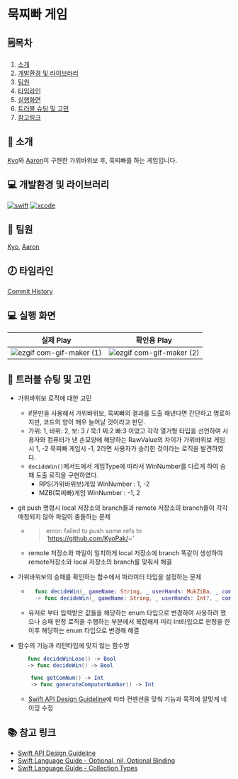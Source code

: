 # 묵찌빠 게임

## 🗒︎목차
1. [소개](#-소개)
2. [개발환경 및 라이브러리](#-개발환경-및-라이브러리)
3. [팀원](#-팀원)
4. [타임라인](#-타임라인)
5. [실행화면](#-실행-화면)
6. [트러블 슈팅 및 고민](#-트러블-슈팅-및-고민)
7. [참고링크](#-참고-링크)


## 👋 소개
[Kyo](https://github.com/KyoPak)와 [Aaron](https://github.com/Hashswim)이 구현한 가위바위보 후, 묵찌빠를 하는 게임입니다.


## 💻 개발환경 및 라이브러리
[![swift](https://img.shields.io/badge/swift-5.6-orange)]()
[![xcode](https://img.shields.io/badge/Xcode-13.4.1-blue)]()


## 🧑 팀원
[Kyo](https://github.com/KyoPak), [Aaron](https://github.com/Hashswim)
  

## 🕖 타임라인
[Commit History](https://github.com/KyoPak/ios-rock-paper-scissors/commits/step-2)

## 💻 실행 화면
|실제 Play|확인용 Play|
|------|-------|
|![ezgif com-gif-maker (1)](https://user-images.githubusercontent.com/59204352/186831035-aaafa43a-86f0-44f1-a129-e7ce9c1695ca.gif)|![ezgif com-gif-maker (2)](https://user-images.githubusercontent.com/59204352/186832104-3148f246-27aa-4dc3-81d1-4502270b6fce.gif)|







## 🎯 트러블 슈팅 및 고민
 - 가위바위보 로직에 대한 고민
     - if문만을 사용해서 가위바위보, 묵찌빠의 결과를 도출 해낸다면 간단하고 명료하지만, 코드의 양이 매우 늘어날 것이라고 판단.
     - 가위: 1, 바위: 2, 보: 3 / 묵:1 찌:2 빠:3 이었고 각각 열거형 타입을 선언하여 사용자와 컴퓨터가 낸 손모양에 해당하는 RawValue의 차이가 가위바위보 게임시 1, -2 묵찌빠 게임시 -1, 2라면 사용자가 승리한 것이라는 로직을 발견하였다. 
     - ```decideWin()```메서드에서 게임Type에 따라서 WinNumber를 다르게 하여 승패 도출 로직을 구현하였다. 
         - RPS(가위바위보)게임 WinNumber : 1, -2
         - MZB(묵찌빠)게임 WinNumber : -1, 2

 - git push 명령시 local 저장소의 branch들과 remote 저장소의 branch들이 각각 매칭되지 않아 파일이 충돌하는 문제

    - > error: failed to push some refs to 'https://github.com/KyoPak/~'
    -  remote 저장소와 파일이 일치하게 local 저장소에 branch 똑같이 생성하여 remote저장소와 local 저장소의 branch를 맞춰서 해결
     

  - 가위바위보의 승패를 확인하는 함수에서 파라미터 타입을 설정하는 문제

    - ```swift    
        func decideWin(_ gameName: String, _ userHands: MukZiBa, _ computerHands: MukZiBa) -> Bool {
        -> func decideWin(_ gameName: String, _ userHands: Int?, _ computerHands: Int?) -> Bool {
        ```
    - 유저로 부터 입력받은 값들을 해당하는 enum 타입으로 변경하여 사용하려 했으나 승패 판정 로직을 수행하는 부분에서 복잡해져 미리 Int타입으로 판정을 한 이후 해당하는 enum 타입으로 변경해 해결

  - 함수의 기능과 리턴타입에 맞지 않는 함수명 
     ```swift    
        func decideWinLose() -> Bool
        -> func decideWin() -> Bool
    ```
        
    ```swift    
        func getComNum() -> Int
        -> func generateComputerNumber() -> Int
    ```
    - [Swift API Design Guideline](https://www.swift.org/documentation/api-design-guidelines/)에 따라 컨벤션을 맞춰 기능과 목적에 알맞게 네이밍 수정



## 📚 참고 링크
- [Swift API Design Guideline](https://www.swift.org/documentation/api-design-guidelines/)
- [Swift Language Guide - Optional, nil, Optional Binding](https://docs.swift.org/swift-book/LanguageGuide/TheBasics.html)
- [Swift Language Guide - Collection Types](https://docs.swift.org/swift-book/LanguageGuide/CollectionTypes.html)
